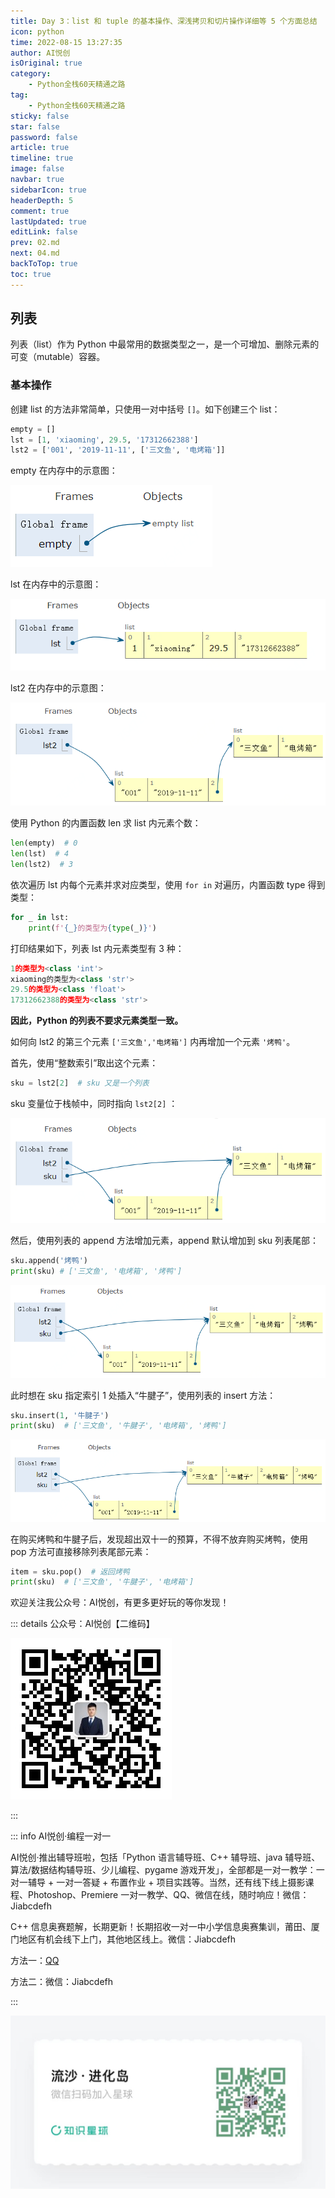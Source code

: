 ```yaml
---
title: Day 3：list 和 tuple 的基本操作、深浅拷贝和切片操作详细等 5 个方面总结
icon: python
time: 2022-08-15 13:27:35
author: AI悦创
isOriginal: true
category: 
    - Python全栈60天精通之路
tag:
    - Python全栈60天精通之路
sticky: false
star: false
password: false
article: true
timeline: true
image: false
navbar: true
sidebarIcon: true
headerDepth: 5
comment: true
lastUpdated: true
editLink: false
prev: 02.md
next: 04.md
backToTop: true
toc: true
---
```


## 列表

列表（list）作为 Python 中最常用的数据类型之一，是一个可增加、删除元素的可变（mutable）容器。

### 基本操作

创建 list 的方法非常简单，只使用一对中括号 `[]`。如下创建三个 list：

```python
empty = []
lst = [1, 'xiaoming', 29.5, '17312662388']
lst2 = ['001', '2019-11-11', ['三文鱼', '电烤箱']]
```

empty 在内存中的示意图：

![1574822445967](./03.assets/2020-02-06-013514.png)

lst 在内存中的示意图：

![1574821820948](./03.assets/2020-02-06-013515.png)

lst2 在内存中的示意图：

![1574821753563](./03.assets/2020-02-06-013516.png)

使用 Python 的内置函数 len 求 list 内元素个数：

```python
len(empty)  # 0
len(lst)  # 4
len(lst2)  # 3
```

依次遍历 lst 内每个元素并求对应类型，使用 `for in` 对遍历，内置函数 type 得到类型：

```python
for _ in lst:
    print(f'{_}的类型为{type(_)}')
```

打印结果如下，列表 lst 内元素类型有 3 种：

```python
1的类型为<class 'int'>
xiaoming的类型为<class 'str'>
29.5的类型为<class 'float'>
17312662388的类型为<class 'str'>
```

**因此，Python 的列表不要求元素类型一致。**

如何向 lst2 的第三个元素 `['三文鱼','电烤箱']` 内再增加一个元素 `'烤鸭'`。

首先，使用“整数索引”取出这个元素：

```python
sku = lst2[2]  # sku 又是一个列表
```

sku 变量位于栈帧中，同时指向 `lst2[2]` ：

![1574822492043](./03.assets/2020-02-06-13517.png)

然后，使用列表的 append 方法增加元素，append 默认增加到 sku 列表尾部：

```python
sku.append('烤鸭')
print(sku) # ['三文鱼', '电烤箱', '烤鸭']
```

![1574822603342](./03.assets/2020-02-06-013518.png)

此时想在 sku 指定索引 1 处插入“牛腱子”，使用列表的 insert 方法：

```python
sku.insert(1, '牛腱子')
print(sku)  # ['三文鱼', '牛腱子', '电烤箱', '烤鸭']
```

![1574822644827](./03.assets/2020-02-06-013519.png)

在购买烤鸭和牛腱子后，发现超出双十一的预算，不得不放弃购买烤鸭，使用 pop 方法可直接移除列表尾部元素：

```python
item = sku.pop()  # 返回烤鸭
print(sku)  # ['三文鱼', '牛腱子', '电烤箱']
```















欢迎关注我公众号：AI悦创，有更多更好玩的等你发现！

::: details 公众号：AI悦创【二维码】

![](/gzh.jpg)

:::

::: info AI悦创·编程一对一

AI悦创·推出辅导班啦，包括「Python 语言辅导班、C++ 辅导班、java 辅导班、算法/数据结构辅导班、少儿编程、pygame 游戏开发」，全部都是一对一教学：一对一辅导 + 一对一答疑 + 布置作业 + 项目实践等。当然，还有线下线上摄影课程、Photoshop、Premiere 一对一教学、QQ、微信在线，随时响应！微信：Jiabcdefh

C++ 信息奥赛题解，长期更新！长期招收一对一中小学信息奥赛集训，莆田、厦门地区有机会线下上门，其他地区线上。微信：Jiabcdefh

方法一：[QQ](http://wpa.qq.com/msgrd?v=3&uin=1432803776&site=qq&menu=yes)

方法二：微信：Jiabcdefh

:::

![](/zsxq.jpg)